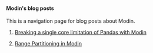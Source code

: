 #### Modin's blog posts

This is a navigation page for blog posts about Modin.

1. [Breaking a single core limitation of Pandas with Modin](https://github.com/dchigarev/modin_perf_examples/raw/master/docs/gh_page_1.md)

2. [Range Partitioning in Modin](https://github.com/dchigarev/modin_perf_examples/raw/master/docs/gh_page_2.md)
